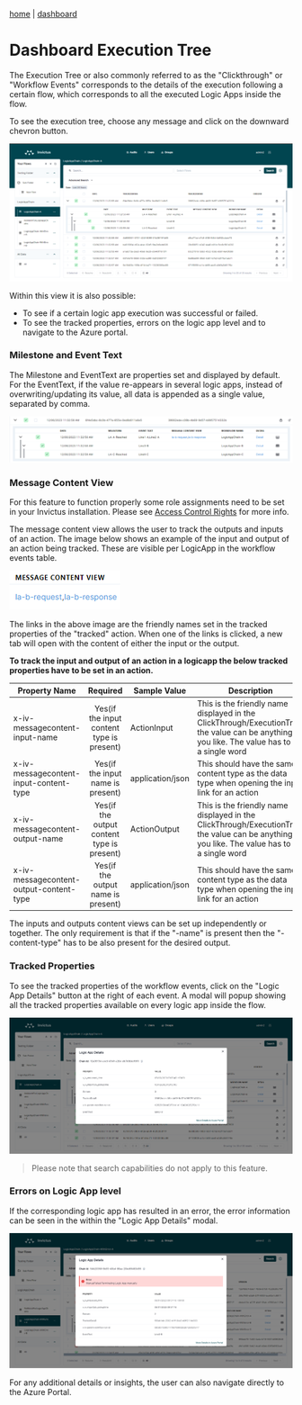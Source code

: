 [home](../README.md) | [dashboard](dashboard.md)

# Dashboard Execution Tree

The Execution Tree or also commonly referred to as the "Clickthrough" or "Workflow Events" corresponds to the details of the execution following a certain flow, which corresponds to all the executed Logic Apps inside the flow. 

To see the execution tree, choose any message and click on the downward chevron button.

![execution tree](../images/v2_events1.png)

Within this view it is also possible:

* To see if a certain logic app execution was successful or failed.
* To see the tracked properties, errors on the logic app level and to navigate to the Azure portal.

### Milestone and Event Text

The Milestone and EventText are properties set and displayed by default. For the EventText, if the value re-appears in several logic apps, instead of overwriting/updating its value, all data is appended as a single value, separated by comma.

![execution tree](../images/v2_events2.png)

### Message Content View

For this feature to function properly some role assignments need to be set in your Invictus installation. Please see [Access Control Rights](accesscontrolrights.md) for more info.

The message content view allows the user to track the outputs and inputs of an action. The image below shows an example of the input and output of an action being tracked. These are visible per LogicApp in the workflow events table. 

![execution tree](../images/v2_events3.png)

The links in the above image are the friendly names set in the tracked properties of the "tracked" action. When one of the links is clicked, a new tab will open with the content of either the input or the output.

**To track the input and output of an action in a logicapp the below tracked properties have to be set in an action.**

|Property Name|Required|Sample Value|Description|
| --- | :---: | --- | --- |
|x-iv-messagecontent-input-name|Yes(if the input content type is present)|ActionInput|This is the friendly name displayed in the ClickThrough/ExecutionTree, the value can be anything you like. The value has to be a single word|
|x-iv-messagecontent-input-content-type|Yes(if the input name is present)|application/json|This should have the same content type as the data type when opening the input link for an action|
|x-iv-messagecontent-output-name|Yes(if the output content type is present)|ActionOutput|This is the friendly name displayed in the ClickThrough/ExecutionTree, the value can be anything you like. The value has to be a single word|
|x-iv-messagecontent-output-content-type|Yes(if the output name is present)|application/json|This should have the same content type as the data type when opening the input link for an action|

The inputs and outputs content views can be set up independently or together. The only requirement is that if the "-name" is present then the "-content-type" has to be also present for the desired output.

### Tracked Properties

To see the tracked properties of the workflow events, click on the "Logic App Details" button at the right of each event. A modal will popup showing all the tracked properties available on every logic app inside the flow.

![execution tree](../images/v2_events4.png)

> Please note that search capabilities do not apply to this feature.

### Errors on Logic App level

If the corresponding logic app has resulted in an error, the error information can be seen in the within the "Logic App Details" modal.

![execution tree](../images/v2_events5.png)

For any additional details or insights, the user can also navigate directly to the Azure Portal.
